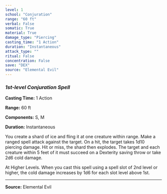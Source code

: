 ```yaml
---
level: 1
school: "Conjuration"
range: "60 ft"
verbal: False
somatic: True
material: True
damage_type: "Piercing"
casting_time: "1 Action"
duration: "Instantaneous"
attack_type: ""
ritual: False
concentration: False
save: "DEX"
source: "Elemental Evil"
---
```


### *1st-level Conjuration Spell*

**Casting Time:** 1 Action

**Range:** 60 ft

**Components:** S, M

**Duration:** Instantaneous

You create a shard of ice and fling it at one creature within range. Make a ranged spell attack against the target. On a hit, the target takes 1d10 piercing damage. Hit or miss, the shard then explodes. The target and each creature within 5 feet of it must succeed on a Dexterity saving throw or take 2d6 cold damage.
 
 At Higher Levels. When you cast this spell using a spell slot of 2nd level or higher, the cold damage increases by 1d6 for each slot level above 1st.

---
**Source:** Elemental Evil
